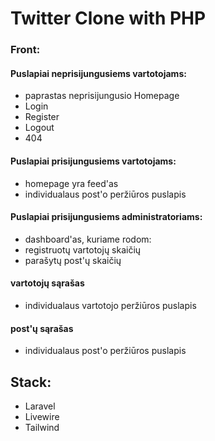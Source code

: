 # Twitter Clone with PHP

### Front:

#### Puslapiai neprisijungusiems vartotojams:
- paprastas neprisijungusio Homepage
- Login
- Register
- Logout
- 404

#### Puslapiai prisijungusiems vartotojams:
- homepage yra feed'as
- individualaus post'o peržiūros puslapis

#### Puslapiai prisijungusiems administratoriams:
- dashboard'as, kuriame rodom:
- registruotų vartotojų skaičių
- parašytų post'ų skaičių

#### vartotojų sąrašas
- individualaus vartotojo peržiūros puslapis

#### post'ų sąrašas
- individualaus post'o peržiūros puslapis

## Stack:
- Laravel
- Livewire
- Tailwind
